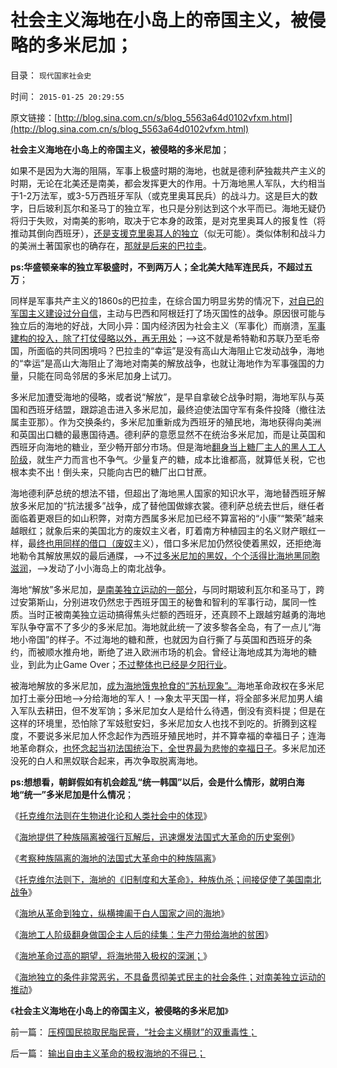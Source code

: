 # 社会主义海地在小岛上的帝国主义，被侵略的多米尼加；

目录： `现代国家社会史` 

时间： `2015-01-25 20:29:55` 

原文链接：[http://blog.sina.com.cn/s/blog_5563a64d0102vfxm.html](http://blog.sina.com.cn/s/blog_5563a64d0102vfxm.html)

**社会主义海地在小岛上的帝国主义，被侵略的多米尼加**；

如果不是因为大海的阻隔，军事上极盛时期的海地，也就是德利萨独裁共产主义的时期，无论在北美还是南美，都会发挥更大的作用。十万海地黑人军队，大约相当于1-2万法军，或3-5万西班牙军队（或克里奥耳民兵）的战斗力。这是巨大的数字，日后玻利瓦尔和圣马丁的独立军，也只是分别达到这个水平而已。海地无疑仍将归于失败，对南美的影响，取决于它本身的政策，是对克里奥耳人的报复性（将推动其倒向西班牙），[还是支援克里奥耳人的独立](../../../2014/11/25/波旁王朝国进民退制造分裂，教科书中“多洛雷斯的呼声”的误导.md)（似无可能）。类似体制和战斗力的美洲土著国家也的确存在，[那就是后来的巴拉圭](../../../2014/12/20/南美洲各国的人口种族结构的历史形成.md)。

**ps:华盛顿亲率的独立军极盛时，不到两万人；全北美大陆军连民兵，不超过五万**；

同样是军事共产主义的1860s的巴拉圭，在综合国力明显劣势的情况下，[对自已的军国主义建设过分自信](../../../2012/7/12/非暴力竞争！最公平的社会进化论.md)，主动与巴西和阿根廷打了场灭国性的战争。原因很可能与独立后的海地的好战，大同小异：国内经济因为社会主义（军事化）而崩溃，[军事建构的投入，除了打仗侵略以外，再无用处](../../../2009/12/18/市场经济是强制性的；GDP只有三条出路.md)；——>这不就是希特勒和苏联乃至毛帝国，所面临的共同困境吗？巴拉圭的“幸运”是没有高山大海阻止它发动战争，海地的“幸运”是高山大海阻止了海地对南美的解放战争，也就让海地作为军事强国的力量，只能在同岛邻居的多米尼加身上试刀。

多米尼加遭受海地的侵略，或者说“解放”，是早自拿破仑战争时期，海地军队与英国和西班牙结盟，跟踪追击进入多米尼加，最终迫使法国守军有条件投降（撤往法属圭亚那）。作为交换条约，多米尼加重新成为西班牙的殖民地，海地获得向美洲和英国出口糖的最惠国待遇。德利萨的意愿显然不在统治多米尼加，而是让英国和西班牙向海地的糖业，至少畅开部分市场。但是海地[翻身当上糖厂主人的黑人工人阶级](../../../2009/8/8/抵扣工人收入的“工人翻身做了企业的主人”.md)，就生产力而言也不争气。少量复产的糖，成本比谁都高，就算低关税，它也根本卖不出！倒头来，只能向古巴的糖厂出口甘蔗。

海地德利萨总统的想法不错，但超出了海地黑人国家的知识水平，海地替西班牙解放多米尼加的“抗法援多”战争，成了替他国做嫁衣裳。德利萨总统去世后，继任者面临着更艰巨的如山积弊，对南方西属多米尼加已经不算富裕的“小康”“繁荣”越来越眼红；就象后来的美国北方的废奴主义者，盯着南方种植园主的名义财产眼红一样，最[终也用同样的借口（废奴](../../../2013/3/18/独立战争如果是正义的，南北战争就是非正义的.md)主义），借口多米尼加仍然役使着黑奴，还拒绝海地勒令其解放黑奴的最后通牒，——>不[过多米尼加的黑奴，个个活得比海地黑同胞滋润](../../../2011/5/6/黑奴贸易，美国不是主角.md)，——>发动了小小海岛上的南北战争。

海地“解放”多米尼加，[是南美独立运动的一部分](../../../2015/1/7/大革命是反人类性质的邪恶运动；.md)，与同时期玻利瓦尔和圣马丁，跨过安第斯山，分别进攻仍然忠于西班牙国王的秘鲁和智利的军事行动，属同一性质。当时正被南美独立运动搞得焦头烂额的西班牙，还真顾不上跟越穷越勇的海地军队争夺富不了多少的多米尼加。海地就此统一了波多黎各全岛，有了一点儿“海地小帝国”的样子。不过海地的糖和蔗，也就因为自行撕了与英国和西班牙的条约，而被顺水推舟地，断绝了进入欧洲市场的机会。曾经让海地成其为海地的糖业，到此为止Game
Over；[不过整体也已经是夕阳行业](../../../2011/12/13/工会活动集中在夕阳行业,“向弱者倾斜”将导致社会停滞.md)。

被海地解放的多米尼加，[成为海地饿鬼抢食的“苏杭现象”。](../../../2013/5/29/革命是特权阶层中的弱势群体，侵蚀贱民的“边际推进”.md)海地革命政权在多米尼加打土豪分田地——>分给海地的军人！——>象太平天国一样，将全部多米尼加男人编入军队去耕田，但不发军饷；多米尼加女人是给什么待遇，倒没有资料提；但是在这样的环境里，恐怕除了军妓慰安妇，多米尼加女人也找不到吃的。折腾到这程度，不要说多米尼加人怀念起作为西班牙殖民地时，并不算幸福的幸福日子；连海地革命群众，[也怀念起当初法国统治下，全世界最为悲惨的幸福日子](../../../2015/1/12/为什么法属波多黎各的黑奴最悲惨？法国的古拉格群岛!.md)。多米尼加还没死的白人和黑奴联合起来，再次争取脱离海地。

**ps:想想看，朝鲜假如有机会趁乱“统一韩国”以后，会是什么情形，就明白海地“统一”多米尼加是什么情况**；

《[托克维尔法则在生物进化论和人类社会中的体现](../../../2015/1/17/托克维尔法则在生物进化论和人类社会中的先验；.md)》

《[海地提供了种族隔离被强行瓦解后，迅速爆发法国式大革命的历史案例](../../../2015/1/18/中国民族特点，不会苏联式解体，但不排斥法国式大革命.md)》

《[考察种族隔离的海地的法国式大革命中的种族隔离](../../../2015/1/19/考察种族隔离的海地的法国式大革命中的种族隔离；.md)》

《[托克维尔法则下，海地的《旧制度和大革命》，种族仇杀；间接促使了美国南北战争](../../../2015/1/20/社会主义不具备创新的机制，抵制创新因素，剥夺创新的条件；.md)》

《[海地从革命到独立，纵横捭阖于白人国家之间的海地](../../../2015/1/21/海地从革命到独立，纵横捭阖于白人国家之间的海地；.md)》

《[海地工人阶级翻身做国企主人后的续集：生产力带给海地的贫困](../../../2015/1/22/海地黑色工人阶级,翻身做国企主人后的共产主义赤贫.md)》

《[海地革命过高的期望，将海地带入极权的深渊；](../../../2015/1/23/海地革命过高的政治期望，将海地带入极权的深渊；.md)》

《[海地独立的条件非常恶劣，不具备贯彻美式民主的社会条件；对南美独立运动的推动](../../../2015/1/24/输出自由主义革命的极权海地的不得已；.md)》

《**社会主义海地在小岛上的帝国主义，被侵略的多米尼加**》

前一篇： [压榨国民掠取民脂民膏，“社会主义横财”的双重毒性；](../../../2015/1/25/压榨国民掠取民脂民膏，“社会主义横财”的双重毒性；.md)

后一篇： [输出自由主义革命的极权海地的不得已；](../../../2015/1/24/输出自由主义革命的极权海地的不得已；.md)

